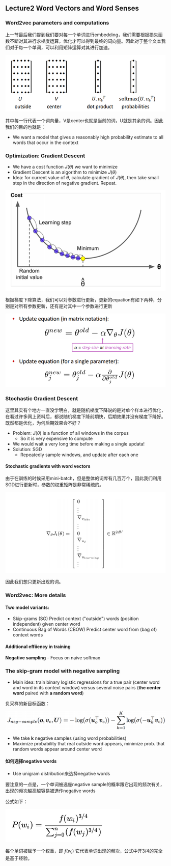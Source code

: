 ## Lecture2 Word Vectors and Word Senses

### Word2vec parameters and computations

上一节最后我们提到我们要对每一个单词进行embedding，我们需要根据损失函数不断对其进行求梯度运算，优化才可以得到最终的词向量。因此对于整个文本我们对于每一个单词，可以利用矩阵运算对其进行加速。

![image.png](image/image-20210815200036-yia07lw.png)

其中每一行代表一个词向量，V是center也就是当前的词，U就是其余的词。因此我们的目的也就是：

* We want a model that gives a reasonably high probability estimate to all words that occur in the context

### Optimization: Gradient Descent

* We have a cost function $J(\theta)$ we want to minimize
* Gradient Descent is an algorithm to minimize $J(\theta)$
* Idea: for current value of $\theta$, calculate gradient of $J(\theta)$, then take small step in the direction of negative gradient. Repeat.

![image.png](image/image-20210815203836-0xu7snm.png)

根据梯度下降算法，我们可以对参数进行更新，更新的equation有如下两种，分别是对所有参数更新，还有是对其中一个参数进行更新

![image.png](image/image-20210815204254-b6halu1.png)

### Stochastic Gradient Descent

这里其实有个地方一直没学明白，就是随机梯度下降说的是对单个样本进行优化，在看过许多网上资料后，都说随机梯度下降前期快，后期效果并没有梯度下降好。既然都是优化，为何后期效果会不好？

* Problem: $J(\theta)$ is a function of all windows in the corpus
  * So it is very expensive to compute
* We would wait a very long time before making a single updata!
* Solution: SGD
  * Repeatedly sample windows, and update after each one

#### Stochastic gradients with word vectors

由于在训练的时候采用mini-batch，但是整体的词库有几百万个，因此我们利用SGD进行更新时，参数的权重矩阵是非常稀疏的。

![image.png](image/image-20210815213208-nul2g2q.png)

因此我们想只更新出现的词。

### Word2vec: More details

#### Two model variants:

* Skip-grams (SG)
  Predict context ("outside") words (position independent) given center word
* Continuous Bag of Words (CBOW)
  Predict center word from (bag of) context words

#### Additional effiiency in training

**Negative sampling** - Focus on naive softmax

### The skip-gram model with negative sampling

* Main idea: train binary logistic regressions for a true pair (center word and word in its context window) versus several noise pairs (**the center word** paired with **a random word**)

负采样的新目标函数：

![image.png](image/image-20210815220932-adddjz6.png)

* We take **k** negative samples (using word probabilities)
* Maximize probability that real outside word appears, minimize prob. that random words appear around center word

#### 如何选择negative words

* Use unigram distribution来选择negative words

要注意的一点是，一个单词被选座negative sample的概率跟它出现的频次有关，出现的频次越高越容易被选作negative words

公式如下：

![image.png](image/image-20210815224056-x7fhh1s.png)

每个单词被赋予一个权重，即 $f(w_{i})$ 它代表单词出现的频次，公式中开3/4的完全是基于经验。

